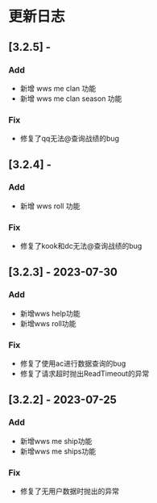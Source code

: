 # 更新日志

## [3.2.5] - 

### Add

- 新增 wws me clan 功能
- 新增 wws me clan season 功能

### Fix

- 修复了qq无法@查询战绩的bug

## [3.2.4] - 

### Add

- 新增 wws roll 功能

### Fix

- 修复了kook和dc无法@查询战绩的bug

## [3.2.3] - 2023-07-30

### Add

- 新增wws help功能
- 新增wws roll功能

### Fix

- 修复了使用ac进行数据查询的bug
- 修复了请求超时抛出ReadTimeout的异常

## [3.2.2] - 2023-07-25

### Add

- 新增wws me ship功能
- 新增wws me ships功能

### Fix

- 修复了无用户数据时抛出的异常
